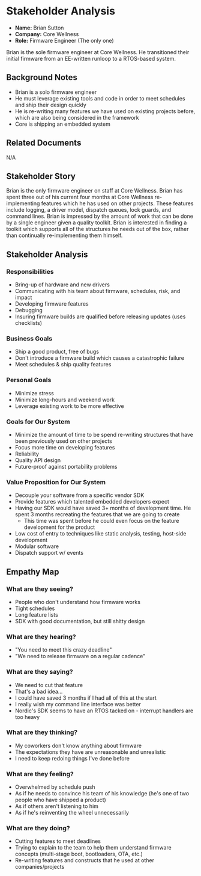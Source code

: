 # Stakeholder Analysis

* **Name:** Brian Sutton
* **Company:** Core Wellness
* **Role:** Firmware Engineer (The only one)

Brian is the sole firmware engineer at Core Wellness. He transitioned their initial firmware from an EE-written runloop to a RTOS-based system.

## Background Notes

* Brian is a solo firmware engineer
* He must leverage existing tools and code in order to meet schedules and ship their design quickly
* He is re-writing many features we have used on existing projects before, which are also being considered in the framework
* Core is shipping an embedded system

## Related Documents

N/A

## Stakeholder Story

Brian is the only firmware engineer on staff at Core Wellness. Brian has spent three out of his current four months at Core Wellness re-implementing features which he has used on other projects. These features include logging, a driver model, dispatch queues, lock guards, and command lines. Brian is impressed by the amount of work that can be done by a single engineer given a quality toolkit. Brian is interested in finding a toolkit which supports all of the structures he needs out of the box, rather than continually re-implementing them himself.

## Stakeholder Analysis

### Responsibilities

* Bring-up of hardware and new drivers
* Communicating with his team about firmware, schedules, risk, and impact
* Developing firmware features
* Debugging
* Insuring firmware builds are qualified before releasing updates (uses checklists)

### Business Goals

* Ship a good product, free of bugs
* Don't introduce a firmware build which causes a catastrophic failure
* Meet schedules & ship quality features

### Personal Goals

* Minimize stress
* Minimize long-hours and weekend work
* Leverage existing work to be more effective

### Goals for Our System

* Minimize the amount of time to be spend re-writing structures that have been previously used on other projects
* Focus more time on developing features
* Reliability
* Quality API design
* Future-proof against portability problems

### Value Proposition for Our System

* Decouple your software from a specific vendor SDK
* Provide features which talented embedded developers expect
* Having our SDK would have saved 3+ months of development time. He spent 3 months recreating the features that we are going to create
	* This time was spent before he could even focus on the feature development for the product
* Low cost of entry to techniques like static analysis, testing, host-side development
* Modular software
* Dispatch support w/ events

## Empathy Map

### What are they seeing?

* People who don't understand how firmware works
* Tight schedules
* Long feature lists
* SDK with good documentation, but still shitty design

### What are they hearing?

* "You need to meet this crazy deadline"
* "We need to release firmware on a regular cadence"

### What are they saying?

* We need to cut that feature
* That's a bad idea…
* I could have saved 3 months if I had all of this at the start
* I really wish my command line interface was better
* Nordic's SDK seems to have an RTOS tacked on - interrupt handlers are too heavy

### What are they thinking?

* My coworkers don't know anything about firmware
* The expectations they have are unreasonable and unrealistic
* I need to keep redoing things I've done before

### What are they feeling?

* Overwhelmed by schedule push
* As if he needs to convince his team of his knowledge (he's one of two people who have shipped a product)
* As if others aren't listening to him
* As if he's reinventing the wheel unnecessarily

### What are they doing?

* Cutting features to meet deadlines
* Trying to explain to the team to help them understand firmware concepts (multi-stage boot, bootloaders, OTA, etc.)
* Re-writing features and constructs that he used at other companies/projects
